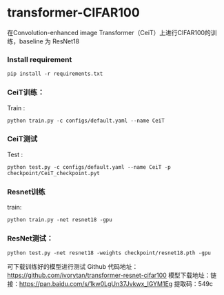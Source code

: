 # transformer-CIFAR100
在Convolution-enhanced image Transformer（CeiT）上进行CIFAR100的训练，baseline 为 ResNet18

### Install requirement
```
pip install -r requirements.txt
```

### CeiT训练：
Train :
```
python train.py -c configs/default.yaml --name CeiT
```
### CeiT测试
Test :
```
python test.py -c configs/default.yaml --name CeiT -p checkpoint/CeiT_checkpoint.pyt
```

### Resnet训练
train:
```
python train.py -net resnet18 -gpu
```
### ResNet测试：
```
python test.py -net resnet18 -weights checkpoint/resnet18.pth -gpu
```

可下载训练好的模型进行测试
Github 代码地址：https://github.com/ivorytan/transformer-resnet-cifar100
模型下载地址：链接：https://pan.baidu.com/s/1kw0LgUn37Jvkwx_lGYM1Eg 提取码：549c
